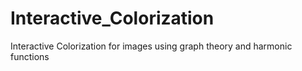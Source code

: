 # Interactive_Colorization
Interactive Colorization for images using graph theory and harmonic functions
